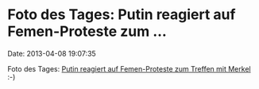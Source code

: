 Foto des Tages: Putin reagiert auf Femen-Proteste zum \...
==========================================================

Date: 2013-04-08 19:07:35

Foto des Tages: [Putin reagiert auf Femen-Proteste zum Treffen mit
Merkel](http://www.bz-berlin.de/multimedia/archive/00418/putin-daumen-hoch_41820728.jpg)
:-)
